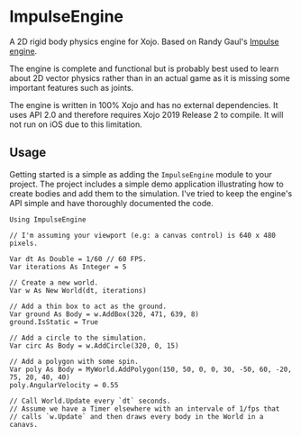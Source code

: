 # ImpulseEngine
A 2D rigid body physics engine for Xojo. Based on Randy Gaul's [Impulse engine][randy's].

The engine is complete and functional but is probably best used to learn about 2D vector physics 
rather than in an actual game as it is missing some important features such as joints.

The engine is written in 100% Xojo and has no external dependencies. It uses API 2.0 and therefore requires Xojo 2019 Release 2 to compile. It will not run on iOS due to this limitation.

## Usage
Getting started is a simple as adding the `ImpulseEngine` module to your project. The project includes a simple demo application illustrating how to create bodies and add them to the simulation. I've tried to keep the engine's API simple and have thoroughly documented the code. 

```xojo
Using ImpulseEngine

// I'm assuming your viewport (e.g: a canvas control) is 640 x 480 pixels.

Var dt As Double = 1/60 // 60 FPS.
Var iterations As Integer = 5

// Create a new world.
Var w As New World(dt, iterations)

// Add a thin box to act as the ground.
Var ground As Body = w.AddBox(320, 471, 639, 8)
ground.IsStatic = True

// Add a circle to the simulation.
Var circ As Body = w.AddCircle(320, 0, 15)

// Add a polygon with some spin.
Var poly As Body = MyWorld.AddPolygon(150, 50, 0, 0, 30, -50, 60, -20, 75, 20, 40, 40)
poly.AngularVelocity = 0.55

// Call World.Update every `dt` seconds.
// Assume we have a Timer elsewhere with an intervale of 1/fps that
// calls `w.Update` and then draws every body in the World in a canavs.
```

[randy's]: https://www.randygaul.net/projects-open-sources/impulse-engine/
